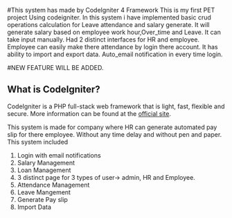 #This system has made by CodeIgniter 4 Framework
This is my first PET project Using codeigniter.
In this system i have implemented basic crud operations calculation for Leave attendance and salary generate.
It will generate salary based on employee work hour,Over_time and Leave.
It can take input manually. Had 2 distinct interfaces for HR and employee.
Employee can easily make there attendance by login there account.
It has ability to import and export data.
Auto_email notification in every time login.

#NEW FEATURE WILL BE ADDED.

## What is CodeIgniter?

CodeIgniter is a PHP full-stack web framework that is light, fast, flexible and secure.
More information can be found at the [official site](http://codeigniter.com).

This system is made for company where HR can generate automated pay slip for there employee. Without any time delay and without pen and paper.
This system included
1. Login with email notifications 
2. Salary Management 
3. Loan Management 
4. 3 distinct page for 3 types of user-> admin, HR and Employee.
5. Attendance Management
6. Leave Mangement
7. Generate Pay slip
8. Import Data

